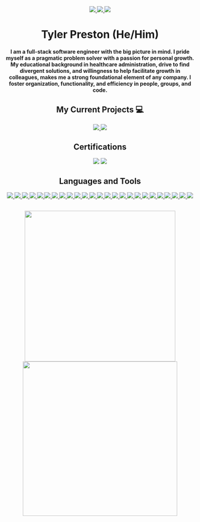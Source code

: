 <div align="center">
  <!--  About Me  -->
  <div>
    <a href="https://www.linkedin.com/in/tylerjpreston/"><img src="https://img.shields.io/badge/-LinkedIn-0077B5?style=flat-square&logo=LinkedIn&logoColor=white" />  </a>
    <a href="https://github.com/tjpreston96"><img src="https://img.shields.io/github/followers/tjpreston96?color=black&label=GitHub&logo=GitHub&logoColor=white&style=flat-square" />  </a>
    <a href="mailto: tpreston96@gmail.com"><img src="https://img.shields.io/badge/-Gmail-D14836?style=flat-square&logo=Gmail&logoColor=white" />  </a>
  </div>
  
  <h1> Tyler Preston (He/Him) </h1>
  <h4> I am a full-stack software engineer with the big picture in mind. I pride myself as a pragmatic problem solver with a passion for personal growth. My educational background in healthcare administration, drive to find divergent solutions, and willingness to help facilitate growth in colleagues, makes me a strong foundational element of any company. I foster organization, functionality, and efficiency in people, groups, and code. </h4>
  
  <!--  Current Projects  -->
  <h2> My Current Projects 💻 </h2>
  
  <a href="https://github.com/tjpreston96/home_manager">
    <img align="" src="https://github-readme-stats.vercel.app/api/pin/?username=tjpreston96&repo=home_manager&theme=dark" />
  </a>
    
  <a href="https://github.com/tjpreston96/HackerRank_Solutions">
    <img align="" src="https://github-readme-stats.vercel.app/api/pin/?username=tjpreston96&repo=HackerRank_Solutions&theme=dark" />
  </a>
  

  
  
  
  <!--  Certifications  -->
  <h2 align="center"> Certifications </h2>
  
  <img src='https://images.credly.com/size/150x150/images/0e284c3f-5164-4b21-8660-0d84737941bc/image.png' />
  <img src='https://images.credly.com/size/150x150/images/59b78dac-c708-46c6-986b-a918efeb1606/IBM_Garage_Method_for_Cloud_-_Advocate.png' />
  
  
  <!--  Languages and Tools  -->
  <h2> Languages and Tools </h2>
  
  <div>
    <a href="#"><img src="https://img.shields.io/badge/-HTML5-E34F26?style=flat-square&logo=html5&logoColor=white" />  </a>
    <a href="#"><img src="https://img.shields.io/badge/-CSS3-1572B6?style=flat-square&logo=css3" />  </a>
    <a href="#"><img src="https://img.shields.io/badge/-JavaScript-F7DF1E?style=flat-square&logo=javascript&logoColor=black" />  </a>
    <a href="#"><img src="https://img.shields.io/badge/-React-61DAFB?style=flat-square&logo=React&logoColor=black" />  </a>
    <a href="#"><img src="https://img.shields.io/badge/-NodeJS-339933?style=flat-square&logo=Node.js&logoColor=white" />  </a>
    <a href="#"><img src="https://img.shields.io/badge/-Python3-3776AB?style=flat-square&logo=Python&logoColor=white" />  </a>
    <a href="#"><img src="https://img.shields.io/badge/-Django-092E20?style=flat-square&logo=django" />  </a>
    <a href="#"><img src="https://img.shields.io/badge/-Docker-008ee6?style=flat-square&logo=docker&logoColor=white" />  </a>
    <a href="#"><img src="https://img.shields.io/badge/-Kubernetes-326ce5?style=flat-square&logo=kubernetes&logoColor=white" />  </a>
    <a href="#"><img src="https://img.shields.io/badge/-AWS-black?style=flat-square&logo=amazon&logoColor=FF9900" />  </a>
    <a href="#"><img src="https://img.shields.io/badge/-Travis_CI-white?style=flat-square&logo=travis" />  </a>
    <a href="#"><img src="https://img.shields.io/badge/-PostgreSQL-336791?style=flat-square&logo=postgresql" />  </a>
    <a href="#"><img src="https://img.shields.io/badge/-MongoDB-white?style=flat-square&logo=mongodb" />  </a>
    <a href="#"><img src="https://img.shields.io/badge/-Bootstrap-563D7C?style=flat-square&logo=bootstrap&logoColor=white" />  </a>
    <a href="#"><img src="https://img.shields.io/badge/-Material_UI-0081CB?style=flat-square&logo=material-ui" />  </a>
    <a href="#"><img src="https://img.shields.io/badge/-Semantic_UI-16aea4?style=flat-square&logo=semantic-ui" />  </a>
    <a href="#"><img src="https://img.shields.io/badge/-Git-black?style=flat-square&logo=git" />  </a>
    <a href="#"><img src="https://img.shields.io/badge/-Postman-FF6C37?style=flat-square&logo=Postman&logoColor=white" />  </a>
    <a href="#"><img src="https://img.shields.io/badge/-Heroku-430098?style=flat-square&logo=heroku" />  </a>
    <a href="#"><img src="https://img.shields.io/badge/-Excel-217346?style=flat-square&logo=Microsoft-Excel&logoColor=white" />  </a>
    <a href="#"><img src="https://img.shields.io/badge/-Markdown-000000?style=flat-square&logo=Markdown&logoColor=white" />  </a>
    <a href="#"><img src="https://img.shields.io/badge/-Trello-0079BF?style=flat-square&logo=Trello&logoColor=white" />  </a>
    <a href="#"><img src="https://img.shields.io/badge/-VS_Code-007ACC?style=flat-square&logo=visual-studio-code" />  </a>
    <a href="#"><img src="https://img.shields.io/badge/-Slack-4A154B?style=flat-square&logo=slack" />  </a>
    <a href="#"><img src="https://img.shields.io/badge/-Zoom-2D8CFF?style=flat-square&logo=zoom&logoColor=white" />  </a>
  </div>
  
  <h2></h2>
  <!--  GitHub Stats  -->
  <p>
    <img  src="https://github-readme-stats.vercel.app/api?username=tjpreston96&hide=stars,issues&include_all_commits=true&count_private=true&show_icons=true&theme=dark" width='400'/>
    <img  src="https://github-readme-stats.vercel.app/api/top-langs/?username=tjpreston96&layout=compact&theme=dark" width='410'/> 
  </p>
 </div>






